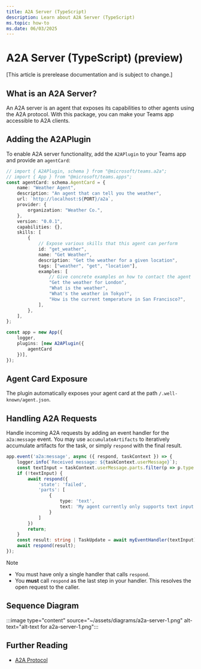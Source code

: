 ```yaml
---
title: A2A Server (TypeScript)
description: Learn about A2A Server (TypeScript)
ms.topic: how-to
ms.date: 06/03/2025
---
```


# A2A Server (TypeScript) (preview)

[This article is prerelease documentation and is subject to change.]

## What is an A2A Server?
An A2A server is an agent that exposes its capabilities to other agents using the A2A protocol. With this package, you can make your Teams app accessible to A2A clients.

## Adding the A2APlugin

To enable A2A server functionality, add the `A2APlugin` to your Teams app and provide an `agentCard`:

```ts
// import { A2APlugin, schema } from "@microsoft/teams.a2a";
// import { App } from "@microsoft/teams.apps";
const agentCard: schema.AgentCard = {
    name: "Weather Agent",
    description: "An agent that can tell you the weather",
    url: `http://localhost:${PORT}/a2a`,
    provider: {
        organization: "Weather Co.",
    },
    version: "0.0.1",
    capabilities: {},
    skills: [
        {
            // Expose various skills that this agent can perform
            id: "get_weather",
            name: "Get Weather",
            description: "Get the weather for a given location",
            tags: ["weather", "get", "location"],
            examples: [
                // Give concrete examples on how to contact the agent
                "Get the weather for London",
                "What is the weather",
                "What's the weather in Tokyo?",
                "How is the current temperature in San Francisco?",
            ],
        },
    ],
};

const app = new App({
    logger,
    plugins: [new A2APlugin({
        agentCard
    })],
});
```

## Agent Card Exposure

The plugin automatically exposes your agent card at the path `/.well-known/agent.json`.

## Handling A2A Requests

Handle incoming A2A requests by adding an event handler for the `a2a:message` event. You may use `accumulateArtifacts` to iteratively accumulate artifacts for the task, or simply `respond` with the final result.

```ts
app.event('a2a:message', async ({ respond, taskContext }) => {
    logger.info(`Received message: ${taskContext.userMessage}`);
    const textInput = taskContext.userMessage.parts.filter(p => p.type === 'text').at(0)?.text;
    if (!textInput) {
        await respond({
            'state': 'failed',
            'parts': [
                {
                    type: 'text',
                    text: 'My agent currently only supports text input'
                }
            ]
        })
        return;
    }
    const result: string | TaskUpdate = await myEventHandler(textInput);
    await respond(result);
});
```

> [!NOTE]
> -   You must have only a single handler that calls `respond`.
> -   You **must** call `respond` as the last step in your handler. This resolves the open request to the caller.

## Sequence Diagram

:::image type="content" source="~/assets/diagrams/a2a-server-1.png" alt-text="alt-text for a2a-server-1.png":::

## Further Reading

-   [A2A Protocol](https://google.github.io/A2A) 